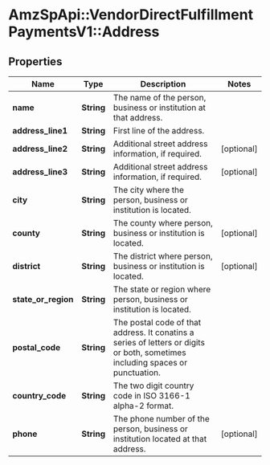 # AmzSpApi::VendorDirectFulfillmentPaymentsV1::Address

## Properties
Name | Type | Description | Notes
------------ | ------------- | ------------- | -------------
**name** | **String** | The name of the person, business or institution at that address. | 
**address_line1** | **String** | First line of the address. | 
**address_line2** | **String** | Additional street address information, if required. | [optional] 
**address_line3** | **String** | Additional street address information, if required. | [optional] 
**city** | **String** | The city where the person, business or institution is located. | 
**county** | **String** | The county where person, business or institution is located. | [optional] 
**district** | **String** | The district where person, business or institution is located. | [optional] 
**state_or_region** | **String** | The state or region where person, business or institution is located. | 
**postal_code** | **String** | The postal code of that address. It conatins a series of letters or digits or both, sometimes including spaces or punctuation. | 
**country_code** | **String** | The two digit country code in ISO 3166-1 alpha-2 format. | 
**phone** | **String** | The phone number of the person, business or institution located at that address. | [optional] 

